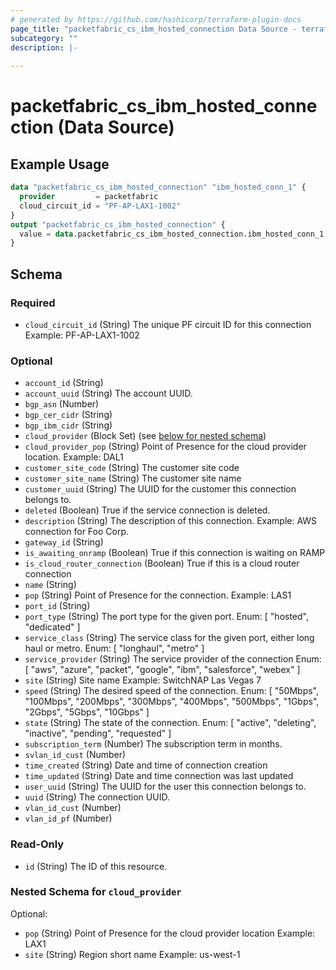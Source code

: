 ```yaml
---
# generated by https://github.com/hashicorp/terraform-plugin-docs
page_title: "packetfabric_cs_ibm_hosted_connection Data Source - terraform-provider-packetfabric"
subcategory: ""
description: |-
  
---
```


# packetfabric_cs_ibm_hosted_connection (Data Source)



## Example Usage

```terraform
data "packetfabric_cs_ibm_hosted_connection" "ibm_hosted_conn_1" {
  provider         = packetfabric
  cloud_circuit_id = "PF-AP-LAX1-1002"
}
output "packetfabric_cs_ibm_hosted_connection" {
  value = data.packetfabric_cs_ibm_hosted_connection.ibm_hosted_conn_1
}
```

<!-- schema generated by tfplugindocs -->
## Schema

### Required

- `cloud_circuit_id` (String) The unique PF circuit ID for this connection
		Example: PF-AP-LAX1-1002

### Optional

- `account_id` (String)
- `account_uuid` (String) The account UUID.
- `bgp_asn` (Number)
- `bgp_cer_cidr` (String)
- `bgp_ibm_cidr` (String)
- `cloud_provider` (Block Set) (see [below for nested schema](#nestedblock--cloud_provider))
- `cloud_provider_pop` (String) Point of Presence for the cloud provider location.
		Example: DAL1
- `customer_site_code` (String) The customer site code
- `customer_site_name` (String) The customer site name
- `customer_uuid` (String) The UUID for the customer this connection belongs to.
- `deleted` (Boolean) True if the service connection is deleted.
- `description` (String) The description of this connection.
		Example: AWS connection for Foo Corp.
- `gateway_id` (String)
- `is_awaiting_onramp` (Boolean) True if this connection is waiting on RAMP
- `is_cloud_router_connection` (Boolean) True if this is a cloud router connection
- `name` (String)
- `pop` (String) Point of Presence for the connection.
		Example: LAS1
- `port_id` (String)
- `port_type` (String) The port type for the given port.
		Enum: [ "hosted", "dedicated" ]
- `service_class` (String) The service class for the given port, either long haul or metro.
		Enum: [ "longhaul", "metro" ]
- `service_provider` (String) The service provider of the connection
		Enum: [ "aws", "azure", "packet", "google", "ibm", "salesforce", "webex" ]
- `site` (String) Site name
		Example: SwitchNAP Las Vegas 7
- `speed` (String) The desired speed of the connection.
		Enum: [ "50Mbps", "100Mbps", "200Mbps", "300Mbps", "400Mbps", "500Mbps", "1Gbps", "2Gbps", "5Gbps", "10Gbps" ]
- `state` (String) The state of the connection.
		Enum: [ "active", "deleting", "inactive", "pending", "requested" ]
- `subscription_term` (Number) The subscription term in months.
- `svlan_id_cust` (Number)
- `time_created` (String) Date and time of connection creation
- `time_updated` (String) Date and time connection was last updated
- `user_uuid` (String) The UUID for the user this connection belongs to.
- `uuid` (String) The connection UUID.
- `vlan_id_cust` (Number)
- `vlan_id_pf` (Number)

### Read-Only

- `id` (String) The ID of this resource.

<a id="nestedblock--cloud_provider"></a>
### Nested Schema for `cloud_provider`

Optional:

- `pop` (String) Point of Presence for the cloud provider location
		Example: LAX1
- `site` (String) Region short name
		Example: us-west-1


